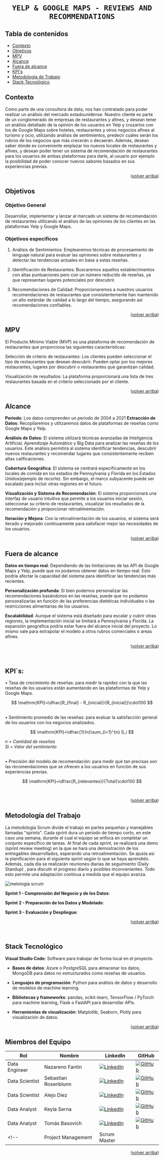 # <h1 align="center">**`YELP & GOOGLE MAPS - REVIEWS AND RECOMMENDATIONS`**</h1>

## **Tabla de contenidos**
- [Contexto](#Contexto)
- [Objetivos](#objetivos)
- [MPV](#mpv)
- [Alcance](#fuera-de-alcance)
- [Fuera de alcance](#fuera-de-alcance)
- [KPI's](#kpi´s)
- [Metodología de Trabajo](#metodologia-del-trabajo)
- [Stack Tecnológico](#Stack-Tecnológico)

<!-- Contexto section -->
##  **Contexto**

Como parte de una consultora de data, nos han contratado para poder realizar un análisis del mercado estadounidense. Nuestro cliente es parte de un conglomerado de empresas de restaurantes y afines, y desean tener un análisis detallado de la opinión de los usuarios en Yelp y cruzarlos con los de Google Maps sobre hoteles, restaurantes y otros negocios afines al turismo y ocio, utilizando análisis de sentimientos, predecir cuáles serán los rubros de los negocios que más crecerán o decaerán. Además, desean saber dónde es conveniente emplazar los nuevos locales de restaurantes y afines, y desean poder tener un sistema de recomendación de restaurantes para los usuarios de ambas plataformas para darle, al usuario por ejemplo la posibilidad de poder conocer nuevos sabores basados en sus experiencias previas.

<p align="right">(<a href="#readme-top">volver arriba</a>)</p>

<!-- objetivos section -->
## **Objetivos**
### **Objetivo General**

Desarrollar, implementar y lanzar al mercado un sistema de recomendación de restaurantes utilizando el análisis de las opiniones de los clientes en las plataformas Yelp y Google Maps.

### **Objetivos especificos**

1. Análisis de Sentimientos: Emplearemos técnicas de procesamiento de lenguaje natural para evaluar las opiniones sobre restaurantes y detectar las tendencias actuales en base a estas reseñas.

2. Identificación de Restaurantes: Buscaremos aquellos establecimientos con altas puntuaciones pero con un número reducido de reseñas, ya que representan lugares potenciales por descubrir.

3. Recomendaciones de Calidad: Proporcionaremos a nuestros usuarios recomendaciones de restaurantes que consistentemente han mantenido un alto estándar de calidad a lo largo del tiempo, asegurando así recomendaciones confiables.

<p align="right">(<a href="#readme-top">volver arriba</a>)</p>

<!-- mpv section -->
## **MPV**  

El Producto Mínimo Viable (MVP) es una plataforma de recomendación de restaurantes que proporciona las siguientes características:

Selección de criterio de restaurantes:
 Los clientes pueden seleccionar el tipo de restaurantes que desean descubrir. Pueden optar por los mejores restaurantes, lugares por descubrir o restaurantes que garantizan calidad.

Visualización de resultados:
    La plataforma proporcionará una lista de tres restaurantes basada en el criterio seleccionado por el cliente.

<p align="right">(<a href="#readme-top">volver arriba</a>)</p>

<!-- Alcance section -->
## **Alcance**

**Periodo**: Los datos comprenden un periodo de 2004 a 2021
**Extracción de Datos**: Recopilaremos y utilizaremos datos de plataformas de reseñas como Google Maps y Yelp.

**Análisis de Datos**: El sistema utilizará técnicas avanzadas de Inteligencia Artificial, Aprendizaje Automático y Big Data para analizar las reseñas de los usuarios. Este análisis permitirá al sistema identificar tendencias, descubrir nuevos restaurantes y recomendar lugares que consistentemente reciben altas calificaciones.

**Cobertura Geográfica**: El sistema se centrará específicamente en los locales de comida en los estados de Pennsylvania y Florida en los Estados Unidos(ejemplo de recorte). Sin embargo, el marco subyacente puede ser escalado para incluir otras regiones en el futuro.

**Visualización y Sistema de Recomendación**: El sistema proporcionará una interfaz de usuario intuitiva que permite a los usuarios iniciar sesión, seleccionar su criterio de restaurantes, visualizar los resultados de la recomendación y proporcionar retroalimentación.

**Iteración y Mejora**: Con la retroalimentación de los usuarios, el sistema será iterado y mejorado continuamente para satisfacer mejor las necesidades de los usuarios.

<p align="right">(<a href="#readme-top">volver arriba</a>)</p>

<!-- Fuera de alcance section -->
## **Fuera de alcance**

**Datos en tiempo real**: Dependiendo de las limitaciones de las API de Google Maps y Yelp, puede que no podamos obtener datos en tiempo real. Esto podría afectar la capacidad del sistema para identificar las tendencias más recientes.

**Personalización profunda**: Si bien podemos personalizar las recomendaciones basándonos en las reseñas, puede que no podamos personalizarlas en función de las preferencias dietéticas individuales o las restricciones alimentarias de los usuarios.

**Escalabilidad**: Aunque el sistema está diseñado para escalar y cubrir otras regiones, la implementación inicial se limitará a Pennsylvania y Florida. La expansión geografica podría estar fuera del alcance inicial del proyecto. Lo mismo vale para extrapolar el modelo a otros rubros comerciales o areas afines.

<p align="right">(<a href="#readme-top">volver arriba</a>)</p>

 <!-- KPI section -->
## **KPI´s:**

•	Tasa de crecimiento de reseñas: para medir la rapidez con la que las reseñas de los usuarios están aumentando en las plataformas de Yelp y Google Maps.

$$
\mathrm{KPI}=\dfrac{R_{final} - R_{inicial}}{R_{inicial}}\cdot100
$$

<br>
•	Sentimiento promedio de las reseñas: para evaluar la satisfacción general de los usuarios con los negocios analizados.

$$
\mathrm{KPI}=\dfrac{1}{n}\sum_{i=1}^{n} S_i
$$

*n = Cantidad de reseñas*<br>
*Si = Valor del sentimiento*
 
 <br>
•	Precisión del modelo de recomendación: para medir qué tan precisas son las recomendaciones que se ofrecen a los usuarios en función de sus experiencias previas.

$$
\mathrm{KPI}=\dfrac{R_{relevantes}}{Total}\cdot100
$$
 
<br>
<p align="right">(<a href="#readme-top">volver arriba</a>)</p>

<!-- metodología section -->
## **Metodología del Trabajo**

 La metodologia Scrum divide el trabajo en partes pequeñas y manejables llamadas "sprints". Cada sprint dura un período de tiempo corto, en este caso una semana, durante el cual el equipo se enfoca en completar un conjunto específico de tareas. Al final de cada sprint, se realizará una demo (sprint review meeting) en la que se hará una demostración de los entregables desarrollados, esperando una retroalimentación. Se ajusta asi la planificación para el siguiente sprint según lo que se haya aprendido. Además, cada día se realizarán reuniones diarias de seguimiento (Daily Standup) , para discutir el progreso diario y posibles inconvenientes. Todo esto permite una adaptación continua a medida que el equipo avanza.

![metología scrum](https://robertotouza.com/wp-content/uploads/2023/07/Manual-Metodologia-Scrum-Roberto-Touza-3.png)

**Sprint 1 - Comprensión del Negocio y de los Datos**:

**Sprint 2 - Preparación de los Datos y Modelado**: 

**Sprint 3 - Evaluación y Despliegue**: 

<p align="right">(<a href="#readme-top">volver arriba</a>)</p>

 <!-- stack section -->
## **Stack Tecnológico**

**Visual Studio Code**: Software para trabajar de forma local en el proyecto.

- **Bases de datos**: Azure o PostgreSQL para almacenar los datos, MongoDB para datos no estructurados como reseñas de usuarios.

- **Lenguajes de programación**: Python  para análisis de datos y desarrollo de modelos de machine learning.

- **Bibliotecas y frameworks**: pandas, scikit-learn, TensorFlow / PyTorch para machine learning, Flask o FastAPI para desarrollar APIs.

- **Herramientas de visualización**: Matplotlib, Seaborn, Plotly para visualización de datos.

<p align="right">(<a href="#readme-top">volver arriba</a>)</p>

<!-- team section -->
## **Miembros del Equipo**

| Rol            |  Nombre              | LinkedIn | GitHub |
| -------------- |--------------------- | -------- |-|
| Data Engineer  | Nazareno Fantin      | [![LinkedIn][linkedin-shield]][linkedin-Naza]  | [![GitHub][github-shield]][github-Naza]  |
| Data Scientist | Sebastian Rosenblunn | [![LinkedIn][linkedin-shield]][linkedin-Sebas] | [![GitHub][github-shield]][github-Sebas] |
| Data Scientist | Alejo Diez           | [![LinkedIn][linkedin-shield]][linkedin-Alejo]   | [![GitHub][github-shield]][github-Alejo]   |
| Data Analyst   | Keyla Serna          | [![LinkedIn][linkedin-shield]][linkedin-Keyla] | [![GitHub][github-shield]][github-Keyla] |
| Data Analyst   | Tomás Basovich       | [![LinkedIn][linkedin-shield]][linkedin-Tom] | [![GitHub][github-shield]][github-Tom] |
<!-- | Project Management  | Scrum Master   |  |Maximiliano Vaca Coll |       ||-->

<p align="right">(<a href="#readme-top">volver arriba</a>)</p>

<!-- MARKDOWN LINKS & IMAGES -->
<!-- https://www.markdownguide.org/basic-syntax/#reference-style-links -->

[linkedin-shield]: https://img.shields.io/badge/LinkedIn-0077B5?style=for-the-badge&logo=linkedin&logoColor=white
[github-shield]: https://img.shields.io/badge/GitHub-100000?style=for-the-badge&logo=github&logoColor=white

[linkedin-Naza]: https://github.com/Nazario3482/Proyecto-Grupal-Google-yelp
[linkedin-Sebas]:https://github.com/Nazario3482/Proyecto-Grupal-Google-yelp
[linkedin-Alejo]:https://github.com/Nazario3482/Proyecto-Grupal-Google-yelp
[linkedin-Keyla]:https://github.com/Nazario3482/Proyecto-Grupal-Google-yelp
[linkedin-Tom]:https://github.com/Nazario3482/Proyecto-Grupal-Google-

[github-Naza]: https://github.com/Nazario3482/Proyecto-Grupal-Google-yelp
[github-Sebas]:https://github.com/Nazario3482/Proyecto-Grupal-Google-yelp
[github-Alejo]:https://github.com/Nazario3482/Proyecto-Grupal-Google-yelp
[github-Keyla]:https://github.com/Nazario3482/Proyecto-Grupal-Google-yelp
[github-Tom]:https://github.com/Nazario3482/Proyecto-Grupal-Google-yelp